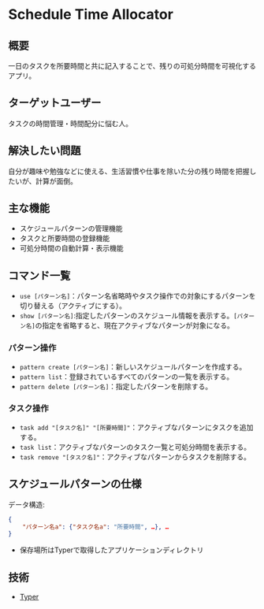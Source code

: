 
# Schedule Time Allocator

## 概要

一日のタスクを所要時間と共に記入することで、残りの可処分時間を可視化するアプリ。

## ターゲットユーザー

タスクの時間管理・時間配分に悩む人。

## 解決したい問題

自分が趣味や勉強などに使える、生活習慣や仕事を除いた分の残り時間を把握したいが、計算が面倒。

## 主な機能

- スケジュールパターンの管理機能
- タスクと所要時間の登録機能
- 可処分時間の自動計算・表示機能

## コマンド一覧

- `use [パターン名]`：パターン名省略時やタスク操作での対象にするパターンを切り替える（アクティブにする）。
- `show [パターン名]`:指定したパターンのスケジュール情報を表示する。`[パターン名]`の指定を省略すると、現在アクティブなパターンが対象になる。

### パターン操作

- `pattern create [パターン名]`：新しいスケジュールパターンを作成する。
- `pattern list`：登録されているすべてのパターンの一覧を表示する。
- `pattern delete [パターン名]`：指定したパターンを削除する。

### タスク操作

- `task add "[タスク名]" "[所要時間]"`：アクティブなパターンにタスクを追加する。
- `task list`：アクティブなパターンのタスク一覧と可処分時間を表示する。
- `task remove "[タスク名]"`：アクティブなパターンからタスクを削除する。

## スケジュールパターンの仕様

データ構造:
```json
{
    "パターン名a": {"タスク名a": "所要時間", …}, …
}
```

- 保存場所はTyperで取得したアプリケーションディレクトリ

## 技術

- [Typer](https://github.com/fastapi/typer?tab=readme-ov-file)
